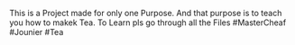 This is a Project made for only one Purpose. And that purpose is to teach you how to makek Tea. 
To Learn pls go through all the Files
#MasterCheaf
#Jounier
#Tea